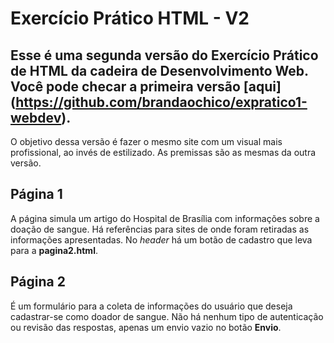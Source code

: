 # Exercício Prático HTML - V2

## Esse é uma segunda versão do Exercício Prático de HTML da cadeira de Desenvolvimento Web. Você pode checar a primeira versão [aqui] (https://github.com/brandaochico/expratico1-webdev).

O objetivo dessa versão é fazer o mesmo site com um visual mais profissional, ao invés de estilizado. As premissas são as mesmas da outra versão.

## Página 1
A página simula um artigo do Hospital de Brasília com informações sobre a doação de sangue.
Há referências para sites de onde foram retiradas as informações apresentadas.
No _header_ há um botão de cadastro que leva para a **pagina2.html**.

## Página 2
É um formulário para a coleta de informações do usuário que deseja cadastrar-se como doador de sangue.
Não há nenhum tipo de autenticação ou revisão das respostas, apenas um envio vazio no botão **Envio**.
